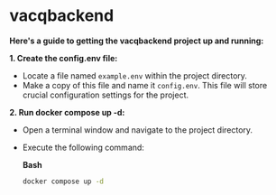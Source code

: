 # vacqbackend

**Here's a guide to getting the vacqbackend project up and running:**

**1. Create the config.env file:**

- Locate a file named `example.env` within the project directory.
- Make a copy of this file and name it `config.env`. This file will store crucial configuration settings for the project.

**2. Run docker compose up -d:**

- Open a terminal window and navigate to the project directory.
- Execute the following command:
    
    **Bash**
    
    ```bash
    docker compose up -d
    ```
